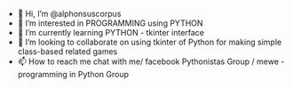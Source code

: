 - 👋 Hi, I’m @alphonsuscorpus
- 👀 I’m interested in PROGRAMMING using PYTHON
- 🌱 I’m currently learning PYTHON - tkinter interface
- 💞️ I’m looking to collaborate on using tkinter of Python for making simple class-based related games
- 📫 How to reach me chat with me/ facebook Pythonistas Group / mewe - programming in Python Group

<!---
alphonsuscorpus/alphonsuscorpus is a ✨ special ✨ repository because its `README.md` (this file) appears on your GitHub profile.
You can click the Preview link to take a look at your changes.
--->
